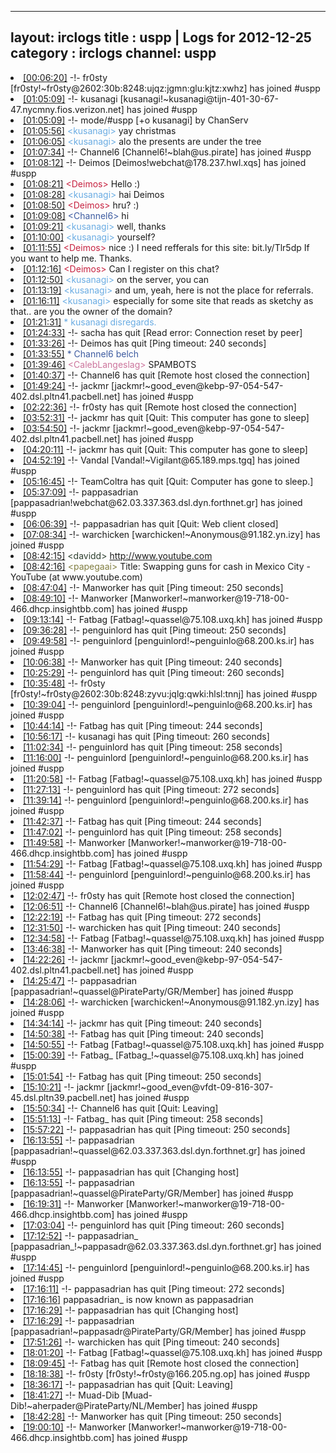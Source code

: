 
---
layout: irclogs
title : uspp | Logs for 2012-12-25
category : irclogs
channel: uspp
---
<li class="logitem"><a href="#00:06:20" name="00:06:20" class="time">[00:06:20]</a> -!- <span class="join">fr0sty</span> [fr0sty!~fr0sty@2602:30b:8248:ujqz:jgmn:glu:kjtz:xwhz] has joined #uspp </li>
<li class="logitem"><a href="#01:05:09" name="01:05:09" class="time">[01:05:09]</a> -!- <span class="join">kusanagi</span> [kusanagi!~kusanagi@tijn-401-30-67-47.nycmny.fios.verizon.net] has joined #uspp </li>
<li class="logitem"><a href="#01:05:09" name="01:05:09" class="time">[01:05:09]</a> -!- mode/<span class="mode">#uspp</span> [+o kusanagi] by ChanServ </li>
<li class="logitem"><a href="#01:05:56" name="01:05:56" class="time">[01:05:56]</a> <span class="person" style="color:#6aace3">&lt;kusanagi&gt;</span> yay christmas </li>
<li class="logitem"><a href="#01:06:05" name="01:06:05" class="time">[01:06:05]</a> <span class="person" style="color:#6aace3">&lt;kusanagi&gt;</span> alo the presents are under the tree </li>
<li class="logitem"><a href="#01:07:34" name="01:07:34" class="time">[01:07:34]</a> -!- <span class="join">Channel6</span> [Channel6!~blah@us.pirate] has joined #uspp </li>
<li class="logitem"><a href="#01:08:12" name="01:08:12" class="time">[01:08:12]</a> -!- <span class="join">Deimos</span> [Deimos!webchat@178.237.hwl.xqs] has joined #uspp </li>
<li class="logitem"><a href="#01:08:21" name="01:08:21" class="time">[01:08:21]</a> <span class="person" style="color:#c72240">&lt;Deimos&gt;</span> Hello :) </li>
<li class="logitem"><a href="#01:08:28" name="01:08:28" class="time">[01:08:28]</a> <span class="person" style="color:#6aace3">&lt;kusanagi&gt;</span> hai Deimos  </li>
<li class="logitem"><a href="#01:08:50" name="01:08:50" class="time">[01:08:50]</a> <span class="person" style="color:#c72240">&lt;Deimos&gt;</span> hru? :) </li>
<li class="logitem"><a href="#01:09:08" name="01:09:08" class="time">[01:09:08]</a> <span class="person" style="color:#3d5ba0">&lt;Channel6&gt;</span> hi </li>
<li class="logitem"><a href="#01:09:21" name="01:09:21" class="time">[01:09:21]</a> <span class="person" style="color:#6aace3">&lt;kusanagi&gt;</span> well, thanks </li>
<li class="logitem"><a href="#01:10:00" name="01:10:00" class="time">[01:10:00]</a> <span class="person" style="color:#6aace3">&lt;kusanagi&gt;</span> yourself? </li>
<li class="logitem"><a href="#01:11:55" name="01:11:55" class="time">[01:11:55]</a> <span class="person" style="color:#c72240">&lt;Deimos&gt;</span> nice :) I need refferals for this site: bit.ly/Tlr5dp If you want to help me. Thanks. </li>
<li class="logitem"><a href="#01:12:16" name="01:12:16" class="time">[01:12:16]</a> <span class="person" style="color:#c72240">&lt;Deimos&gt;</span> Can I register on this chat? </li>
<li class="logitem"><a href="#01:12:50" name="01:12:50" class="time">[01:12:50]</a> <span class="person" style="color:#6aace3">&lt;kusanagi&gt;</span> on the server, you can </li>
<li class="logitem"><a href="#01:13:19" name="01:13:19" class="time">[01:13:19]</a> <span class="person" style="color:#6aace3">&lt;kusanagi&gt;</span> and um, yeah, here is not the place for referrals. </li>
<li class="logitem"><a href="#01:16:11" name="01:16:11" class="time">[01:16:11]</a> <span class="person" style="color:#6aace3">&lt;kusanagi&gt;</span> especially for some site that reads as sketchy as that.. are you the owner of the domain? </li>
<li class="logitem"><a href="#01:21:31" name="01:21:31" class="time">[01:21:31]</a> <span class="person" style="color:#6aace3">* kusanagi disregards.</span> </li>
<li class="logitem"><a href="#01:24:33" name="01:24:33" class="time">[01:24:33]</a> -!- <span class="quit">sacha</span> has quit [Read error: Connection reset by peer] </li>
<li class="logitem"><a href="#01:33:26" name="01:33:26" class="time">[01:33:26]</a> -!- <span class="quit">Deimos</span> has quit [Ping timeout: 240 seconds] </li>
<li class="logitem"><a href="#01:33:55" name="01:33:55" class="time">[01:33:55]</a> <span class="person" style="color:#3d5ba0">* Channel6 belch</span> </li>
<li class="logitem"><a href="#01:39:46" name="01:39:46" class="time">[01:39:46]</a> <span class="person" style="color:#cc749c">&lt;CalebLangeslag&gt;</span> SPAMBOTS </li>
<li class="logitem"><a href="#01:40:37" name="01:40:37" class="time">[01:40:37]</a> -!- <span class="quit">Channel6</span> has quit [Remote host closed the connection] </li>
<li class="logitem"><a href="#01:49:24" name="01:49:24" class="time">[01:49:24]</a> -!- <span class="join">jackmr</span> [jackmr!~good_even@kebp-97-054-547-402.dsl.pltn41.pacbell.net] has joined #uspp </li>
<li class="logitem"><a href="#02:22:36" name="02:22:36" class="time">[02:22:36]</a> -!- <span class="quit">fr0sty</span> has quit [Remote host closed the connection] </li>
<li class="logitem"><a href="#03:52:31" name="03:52:31" class="time">[03:52:31]</a> -!- <span class="quit">jackmr</span> has quit [Quit: This computer has gone to sleep] </li>
<li class="logitem"><a href="#03:54:50" name="03:54:50" class="time">[03:54:50]</a> -!- <span class="join">jackmr</span> [jackmr!~good_even@kebp-97-054-547-402.dsl.pltn41.pacbell.net] has joined #uspp </li>
<li class="logitem"><a href="#04:20:11" name="04:20:11" class="time">[04:20:11]</a> -!- <span class="quit">jackmr</span> has quit [Quit: This computer has gone to sleep] </li>
<li class="logitem"><a href="#04:52:19" name="04:52:19" class="time">[04:52:19]</a> -!- <span class="join">Vandal</span> [Vandal!~Vigilant@65.189.mps.tgq] has joined #uspp </li>
<li class="logitem"><a href="#05:16:45" name="05:16:45" class="time">[05:16:45]</a> -!- <span class="quit">TeamColtra</span> has quit [Quit: Computer has gone to sleep.] </li>
<li class="logitem"><a href="#05:37:09" name="05:37:09" class="time">[05:37:09]</a> -!- <span class="join">pappasadrian</span> [pappasadrian!webchat@62.03.337.363.dsl.dyn.forthnet.gr] has joined #uspp </li>
<li class="logitem"><a href="#06:06:39" name="06:06:39" class="time">[06:06:39]</a> -!- <span class="quit">pappasadrian</span> has quit [Quit: Web client closed] </li>
<li class="logitem"><a href="#07:08:34" name="07:08:34" class="time">[07:08:34]</a> -!- <span class="join">warchicken</span> [warchicken!~Anonymous@91.182.yn.izy] has joined #uspp </li>
<li class="logitem"><a href="#08:42:15" name="08:42:15" class="time">[08:42:15]</a> <span class="person" style="color:#2d3f2f">&lt;davidd&gt;</span> <a href="http://www.youtube.com/watch?v=naotg0ArabY" target="_blank">http://www.youtube.com</a> </li>
<li class="logitem"><a href="#08:42:16" name="08:42:16" class="time">[08:42:16]</a> <span class="person" style="color:#817e41">&lt;papegaai&gt;</span> Title: Swapping guns for cash in Mexico City - YouTube (at www.youtube.com) </li>
<li class="logitem"><a href="#08:47:04" name="08:47:04" class="time">[08:47:04]</a> -!- <span class="quit">Manworker</span> has quit [Ping timeout: 250 seconds] </li>
<li class="logitem"><a href="#08:49:10" name="08:49:10" class="time">[08:49:10]</a> -!- <span class="join">Manworker</span> [Manworker!~manworker@19-718-00-466.dhcp.insightbb.com] has joined #uspp </li>
<li class="logitem"><a href="#09:13:14" name="09:13:14" class="time">[09:13:14]</a> -!- <span class="join">Fatbag</span> [Fatbag!~quassel@75.108.uxq.kh] has joined #uspp </li>
<li class="logitem"><a href="#09:36:28" name="09:36:28" class="time">[09:36:28]</a> -!- <span class="quit">penguinlord</span> has quit [Ping timeout: 250 seconds] </li>
<li class="logitem"><a href="#09:49:58" name="09:49:58" class="time">[09:49:58]</a> -!- <span class="join">penguinlord</span> [penguinlord!~penguinlo@68.200.ks.ir] has joined #uspp </li>
<li class="logitem"><a href="#10:06:38" name="10:06:38" class="time">[10:06:38]</a> -!- <span class="quit">Manworker</span> has quit [Ping timeout: 240 seconds] </li>
<li class="logitem"><a href="#10:25:29" name="10:25:29" class="time">[10:25:29]</a> -!- <span class="quit">penguinlord</span> has quit [Ping timeout: 260 seconds] </li>
<li class="logitem"><a href="#10:35:48" name="10:35:48" class="time">[10:35:48]</a> -!- <span class="join">fr0sty</span> [fr0sty!~fr0sty@2602:30b:8248:zyvu:jqlg:qwki:hlsl:tnnj] has joined #uspp </li>
<li class="logitem"><a href="#10:39:04" name="10:39:04" class="time">[10:39:04]</a> -!- <span class="join">penguinlord</span> [penguinlord!~penguinlo@68.200.ks.ir] has joined #uspp </li>
<li class="logitem"><a href="#10:44:14" name="10:44:14" class="time">[10:44:14]</a> -!- <span class="quit">Fatbag</span> has quit [Ping timeout: 244 seconds] </li>
<li class="logitem"><a href="#10:56:17" name="10:56:17" class="time">[10:56:17]</a> -!- <span class="quit">kusanagi</span> has quit [Ping timeout: 260 seconds] </li>
<li class="logitem"><a href="#11:02:34" name="11:02:34" class="time">[11:02:34]</a> -!- <span class="quit">penguinlord</span> has quit [Ping timeout: 258 seconds] </li>
<li class="logitem"><a href="#11:16:00" name="11:16:00" class="time">[11:16:00]</a> -!- <span class="join">penguinlord</span> [penguinlord!~penguinlo@68.200.ks.ir] has joined #uspp </li>
<li class="logitem"><a href="#11:20:58" name="11:20:58" class="time">[11:20:58]</a> -!- <span class="join">Fatbag</span> [Fatbag!~quassel@75.108.uxq.kh] has joined #uspp </li>
<li class="logitem"><a href="#11:27:13" name="11:27:13" class="time">[11:27:13]</a> -!- <span class="quit">penguinlord</span> has quit [Ping timeout: 272 seconds] </li>
<li class="logitem"><a href="#11:39:14" name="11:39:14" class="time">[11:39:14]</a> -!- <span class="join">penguinlord</span> [penguinlord!~penguinlo@68.200.ks.ir] has joined #uspp </li>
<li class="logitem"><a href="#11:42:37" name="11:42:37" class="time">[11:42:37]</a> -!- <span class="quit">Fatbag</span> has quit [Ping timeout: 244 seconds] </li>
<li class="logitem"><a href="#11:47:02" name="11:47:02" class="time">[11:47:02]</a> -!- <span class="quit">penguinlord</span> has quit [Ping timeout: 258 seconds] </li>
<li class="logitem"><a href="#11:49:58" name="11:49:58" class="time">[11:49:58]</a> -!- <span class="join">Manworker</span> [Manworker!~manworker@19-718-00-466.dhcp.insightbb.com] has joined #uspp </li>
<li class="logitem"><a href="#11:54:29" name="11:54:29" class="time">[11:54:29]</a> -!- <span class="join">Fatbag</span> [Fatbag!~quassel@75.108.uxq.kh] has joined #uspp </li>
<li class="logitem"><a href="#11:58:44" name="11:58:44" class="time">[11:58:44]</a> -!- <span class="join">penguinlord</span> [penguinlord!~penguinlo@68.200.ks.ir] has joined #uspp </li>
<li class="logitem"><a href="#12:02:47" name="12:02:47" class="time">[12:02:47]</a> -!- <span class="quit">fr0sty</span> has quit [Remote host closed the connection] </li>
<li class="logitem"><a href="#12:06:51" name="12:06:51" class="time">[12:06:51]</a> -!- <span class="join">Channel6</span> [Channel6!~blah@us.pirate] has joined #uspp </li>
<li class="logitem"><a href="#12:22:19" name="12:22:19" class="time">[12:22:19]</a> -!- <span class="quit">Fatbag</span> has quit [Ping timeout: 272 seconds] </li>
<li class="logitem"><a href="#12:31:50" name="12:31:50" class="time">[12:31:50]</a> -!- <span class="quit">warchicken</span> has quit [Ping timeout: 240 seconds] </li>
<li class="logitem"><a href="#12:34:58" name="12:34:58" class="time">[12:34:58]</a> -!- <span class="join">Fatbag</span> [Fatbag!~quassel@75.108.uxq.kh] has joined #uspp </li>
<li class="logitem"><a href="#13:46:38" name="13:46:38" class="time">[13:46:38]</a> -!- <span class="quit">Manworker</span> has quit [Ping timeout: 240 seconds] </li>
<li class="logitem"><a href="#14:22:26" name="14:22:26" class="time">[14:22:26]</a> -!- <span class="join">jackmr</span> [jackmr!~good_even@kebp-97-054-547-402.dsl.pltn41.pacbell.net] has joined #uspp </li>
<li class="logitem"><a href="#14:25:47" name="14:25:47" class="time">[14:25:47]</a> -!- <span class="join">pappasadrian</span> [pappasadrian!~quassel@PirateParty/GR/Member] has joined #uspp </li>
<li class="logitem"><a href="#14:28:06" name="14:28:06" class="time">[14:28:06]</a> -!- <span class="join">warchicken</span> [warchicken!~Anonymous@91.182.yn.izy] has joined #uspp </li>
<li class="logitem"><a href="#14:34:14" name="14:34:14" class="time">[14:34:14]</a> -!- <span class="quit">jackmr</span> has quit [Ping timeout: 240 seconds] </li>
<li class="logitem"><a href="#14:50:38" name="14:50:38" class="time">[14:50:38]</a> -!- <span class="quit">Fatbag</span> has quit [Ping timeout: 240 seconds] </li>
<li class="logitem"><a href="#14:50:55" name="14:50:55" class="time">[14:50:55]</a> -!- <span class="join">Fatbag</span> [Fatbag!~quassel@75.108.uxq.kh] has joined #uspp </li>
<li class="logitem"><a href="#15:00:39" name="15:00:39" class="time">[15:00:39]</a> -!- <span class="join">Fatbag_</span> [Fatbag_!~quassel@75.108.uxq.kh] has joined #uspp </li>
<li class="logitem"><a href="#15:01:54" name="15:01:54" class="time">[15:01:54]</a> -!- <span class="quit">Fatbag</span> has quit [Ping timeout: 250 seconds] </li>
<li class="logitem"><a href="#15:10:21" name="15:10:21" class="time">[15:10:21]</a> -!- <span class="join">jackmr</span> [jackmr!~good_even@vfdt-09-816-307-45.dsl.pltn39.pacbell.net] has joined #uspp </li>
<li class="logitem"><a href="#15:50:34" name="15:50:34" class="time">[15:50:34]</a> -!- <span class="quit">Channel6</span> has quit [Quit: Leaving] </li>
<li class="logitem"><a href="#15:51:13" name="15:51:13" class="time">[15:51:13]</a> -!- <span class="quit">Fatbag_</span> has quit [Ping timeout: 258 seconds] </li>
<li class="logitem"><a href="#15:57:22" name="15:57:22" class="time">[15:57:22]</a> -!- <span class="quit">pappasadrian</span> has quit [Ping timeout: 250 seconds] </li>
<li class="logitem"><a href="#16:13:55" name="16:13:55" class="time">[16:13:55]</a> -!- <span class="join">pappasadrian</span> [pappasadrian!~quassel@62.03.337.363.dsl.dyn.forthnet.gr] has joined #uspp </li>
<li class="logitem"><a href="#16:13:55" name="16:13:55" class="time">[16:13:55]</a> -!- <span class="quit">pappasadrian</span> has quit [Changing host] </li>
<li class="logitem"><a href="#16:13:55" name="16:13:55" class="time">[16:13:55]</a> -!- <span class="join">pappasadrian</span> [pappasadrian!~quassel@PirateParty/GR/Member] has joined #uspp </li>
<li class="logitem"><a href="#16:19:31" name="16:19:31" class="time">[16:19:31]</a> -!- <span class="join">Manworker</span> [Manworker!~manworker@19-718-00-466.dhcp.insightbb.com] has joined #uspp </li>
<li class="logitem"><a href="#17:03:04" name="17:03:04" class="time">[17:03:04]</a> -!- <span class="quit">penguinlord</span> has quit [Ping timeout: 260 seconds] </li>
<li class="logitem"><a href="#17:12:52" name="17:12:52" class="time">[17:12:52]</a> -!- <span class="join">pappasadrian_</span> [pappasadrian_!~pappasadr@62.03.337.363.dsl.dyn.forthnet.gr] has joined #uspp </li>
<li class="logitem"><a href="#17:14:45" name="17:14:45" class="time">[17:14:45]</a> -!- <span class="join">penguinlord</span> [penguinlord!~penguinlo@68.200.ks.ir] has joined #uspp </li>
<li class="logitem"><a href="#17:16:11" name="17:16:11" class="time">[17:16:11]</a> -!- <span class="quit">pappasadrian</span> has quit [Ping timeout: 272 seconds] </li>
<li class="logitem"><a href="#17:16:16" name="17:16:16" class="time">[17:16:16]</a> <span class="nick">pappasadrian_</span> is now known as <span class="nick">pappasadrian</span> </li>
<li class="logitem"><a href="#17:16:29" name="17:16:29" class="time">[17:16:29]</a> -!- <span class="quit">pappasadrian</span> has quit [Changing host] </li>
<li class="logitem"><a href="#17:16:29" name="17:16:29" class="time">[17:16:29]</a> -!- <span class="join">pappasadrian</span> [pappasadrian!~pappasadr@PirateParty/GR/Member] has joined #uspp </li>
<li class="logitem"><a href="#17:51:26" name="17:51:26" class="time">[17:51:26]</a> -!- <span class="quit">warchicken</span> has quit [Ping timeout: 240 seconds] </li>
<li class="logitem"><a href="#18:01:20" name="18:01:20" class="time">[18:01:20]</a> -!- <span class="join">Fatbag</span> [Fatbag!~quassel@75.108.uxq.kh] has joined #uspp </li>
<li class="logitem"><a href="#18:09:45" name="18:09:45" class="time">[18:09:45]</a> -!- <span class="quit">Fatbag</span> has quit [Remote host closed the connection] </li>
<li class="logitem"><a href="#18:18:38" name="18:18:38" class="time">[18:18:38]</a> -!- <span class="join">fr0sty</span> [fr0sty!~fr0sty@166.205.ng.op] has joined #uspp </li>
<li class="logitem"><a href="#18:36:17" name="18:36:17" class="time">[18:36:17]</a> -!- <span class="quit">pappasadrian</span> has quit [Quit: Leaving] </li>
<li class="logitem"><a href="#18:41:27" name="18:41:27" class="time">[18:41:27]</a> -!- <span class="join">Muad-Dib</span> [Muad-Dib!~aherpader@PirateParty/NL/Member] has joined #uspp </li>
<li class="logitem"><a href="#18:42:28" name="18:42:28" class="time">[18:42:28]</a> -!- <span class="quit">Manworker</span> has quit [Ping timeout: 250 seconds] </li>
<li class="logitem"><a href="#19:00:10" name="19:00:10" class="time">[19:00:10]</a> -!- <span class="join">Manworker</span> [Manworker!~manworker@19-718-00-466.dhcp.insightbb.com] has joined #uspp </li>


